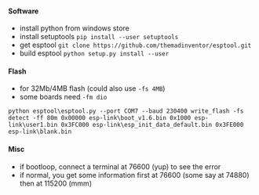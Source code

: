 #### Software
* install python from windows store
* install setuptools `pip install --user setuptools`
* get esptool `git clone https://github.com/themadinventor/esptool.git`
* build esptool `python setup.py install --user`

#### Flash

* for 32Mb/4MB flash (could also use `-fs 4MB`)
* some boards need `-fm dio`
```
python esptool\esptool.py --port COM7 --baud 230400 write_flash -fs detect -ff 80m 0x00000 esp-link\boot_v1.6.bin 0x1000 esp-link\user1.bin 0x3FC000 esp-link\esp_init_data_default.bin 0x3FE000 esp-link\blank.bin
```

#### Misc
* if bootloop, connect a terminal at 76600 (yup) to see the error
* if normal, you get some information first at 76600 (some say at 74880) then at 115200 (mmm)
